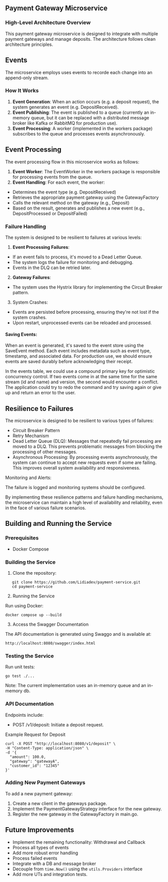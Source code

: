 ## Payment Gateway Microservice

### High-Level Architecture Overview
This payment gateway microservice is designed to integrate with multiple payment gateways and manage deposits. The architecture follows clean architecture principles.

## Events
The microservice employs uses events to recorde each change into an append-only stream. 

### How It Works

1. **Event Generation**: When an action occurs (e.g. a deposit request), the system generates an event (e.g. DepositReceived).
2. **Event Publishing**: The event is published to a queue (currently an in-memory queue, but it can be replaced with a distributed message broker like Kafka or RabbitMQ for production use).
3. **Event Processing**: A worker (implemented in the workers package) subscribes to the queue and processes events asynchronously.

## Event Processing
The event processing flow in this microservice works as follows:

1. **Event Worker**: The EventWorker in the workers package is responsible for processing events from the queue.
2. **Event Handling**: For each event, the worker:
- Determines the event type (e.g. DepositReceived)
- Retrieves the appropriate payment gateway using the GatewayFactory
- Calls the relevant method on the gateway (e.g., Deposit)
- Based on the result, generates and publishes a new event (e.g., DepositProcessed or DepositFailed)

### Failure Handling
The system is designed to be resilient to failures at various levels:
1. **Event Processing Failures**:
- If an event fails to process, it's moved to a Dead Letter Queue.
- The system logs the failure for monitoring and debugging.
- Events in the DLQ can be retried later.

2. **Gateway Failures**:
- The system uses the Hystrix library for implementing the Circuit Breaker pattern.


3. System Crashes:
- Events are persisted before processing, ensuring they're not lost if the system crashes.
- Upon restart, unprocessed events can be reloaded and processed.

#### Saving Events:
When an event is generated, it's saved to the event store using the SaveEvent method.
Each event includes metadata such as event type, timestamp, and associated data.
For production use, we should ensure events are saved durably before acknowledging their receipt.

In the events table, we could use a compound primary key for optimistic concurrency control. If two events come in at the same time for the same stream (id and name) and version, the second would encounter a conflict. The application could try to redo the command and try saving again or give up and return an error to the user.

## Resilience to Failures
The microservice is designed to be resilient to various types of failures:

- Circuit Breaker Pattern
- Retry Mechanism
- Dead Letter Queue (DLQ):
Messages that repeatedly fail processing are moved to a DLQ. This prevents problematic messages from blocking the processing of other messages.
- Asynchronous Processing:
By processing events asynchronously, the system can continue to accept new requests even if some are failing. This improves overall system availability and responsiveness.

Monitoring and Alerts:

The failure is logged and monitoring systems should be configured.


By implementing these resilience patterns and failure handling mechanisms, the microservice can maintain a high level of availability and reliability, even in the face of various failure scenarios.

## Building and Running the Service
### Prerequisites
- Docker Compose 

### Building the Service

1. Clone the repository:
```
   git clone https://github.com/Lidiadev/payment-service.git
   cd payment-service
```

2. Running the Service

Run using Docker:

```
docker compose up --build
```

3. Access the Swagger Documentation

The API documentation is generated using Swaggo and is available at:

```
http://localhost:8080/swagger/index.html
```


### Testing the Service

Run unit tests:

```
go test ./...
```


Note: The current implementation uses an in-memory queue and an in-memory db.

### API Documentation

Endpoints include:

- POST /v1/deposit: Initiate a deposit request.

Example Request for Deposit
```
curl -X POST "http://localhost:8080/v1/deposit" \
-H "Content-Type: application/json" \
-d '{
  "amount": 100.0,
  "gateway": "gatewayA",
  "customer_id": "12345"
}'
```


### Adding New Payment Gateways
To add a new payment gateway:

1. Create a new client in the gateways package.
2. Implement the PaymentGatewayStrategy interface for the new gateway.
3. Register the new gateway in the GatewayFactory in main.go.

## Future Improvements
- Implement the remaining functionality: Withdrawal and Callback
- Process all types of events
- Add more robust error handling
- Process failed events
- Integrate with a DB and message broker
- Decouple from `time.Now()` using the `utils.Providers` interface
- Add more UTs and integration tests.
